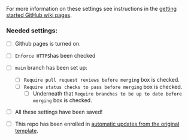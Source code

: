 
For more information on these settings see instructions in the [getting started GitHub wiki pages](https://github.com/jhudsl/ottrpal_Template/wiki/Setting-up-images-and-graphics).

### Needed settings:

- [ ] Github pages is turned on.
- [ ] `Enforce HTTPS`has been checked   

- [ ] `main` branch has been set up:
  - [ ] `Require pull request reviews before merging` box is checked.
  - [ ] `Require status checks to pass before merging` box is checked.
    - [ ] Underneath that `Require branches to be up to date before merging` box is checked.

- [ ] All these settings have been saved!

- [ ] This repo has been enrolled in [automatic updates from the original template](https://github.com/jhudsl/ottrpal_Template/wiki/Receiving-template-updates).
